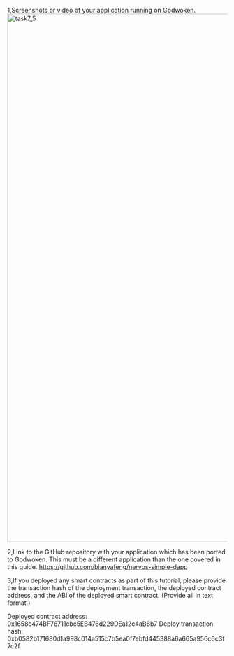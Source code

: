 
1,Screenshots or video of your application running on Godwoken.
<img width="1206" alt="task7_5" src="https://user-images.githubusercontent.com/48971958/129698198-829afbee-3089-47d7-995c-c5c7e144ba18.png">


2,Link to the GitHub repository with your application which has been ported to Godwoken. This must be a different application than the one covered in this guide.
https://github.com/bianyafeng/nervos-simple-dapp


3,If you deployed any smart contracts as part of this tutorial, please provide the transaction hash of the deployment transaction, the deployed contract address, and the ABI of the deployed smart contract. (Provide all in text format.)

Deployed contract address: 0x1658c474BF76711cbc5EB476d229DEa12c4aB6b7
Deploy transaction hash: 0xb0582b171680d1a998c014a515c7b5ea0f7ebfd445388a6a665a956c6c3f7c2f
